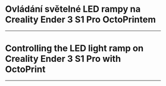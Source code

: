 # Ovládání světelné LED rampy na Creality Ender 3 S1 Pro OctoPrintem

---

# Controlling the LED light ramp on Creality Ender 3 S1 Pro with OctoPrint

---
